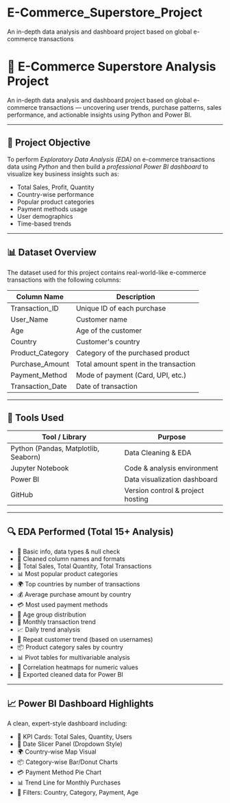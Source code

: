 # E-Commerce_Superstore_Project
An in-depth data analysis and dashboard project based on global e-commerce transactions
# 🛒 E-Commerce Superstore Analysis Project

An in-depth data analysis and dashboard project based on global e-commerce transactions — uncovering user trends, purchase patterns, sales performance, and actionable insights using Python and Power BI.

---

## 📌 Project Objective

To perform *Exploratory Data Analysis (EDA)* on e-commerce transactions data using *Python* and then build a *professional Power BI dashboard* to visualize key business insights such as:

- Total Sales, Profit, Quantity
- Country-wise performance
- Popular product categories
- Payment methods usage
- User demographics
- Time-based trends

---

## 📊 Dataset Overview

The dataset used for this project contains real-world-like e-commerce transactions with the following columns:

| Column Name         | Description                          |
|---------------------|--------------------------------------|
| Transaction_ID      | Unique ID of each purchase           |
| User_Name           | Customer name                        |
| Age                 | Age of the customer                  |
| Country             | Customer's country                   |
| Product_Category    | Category of the purchased product    |
| Purchase_Amount     | Total amount spent in the transaction |
| Payment_Method      | Mode of payment (Card, UPI, etc.)    |
| Transaction_Date    | Date of transaction                  |

---

## 🧰 Tools Used

| Tool / Library      | Purpose                             |
|---------------------|--------------------------------------|
| Python (Pandas, Matplotlib, Seaborn) | Data Cleaning & EDA         |
| Jupyter Notebook    | Code & analysis environment          |
| Power BI            | Data visualization dashboard         |
| GitHub              | Version control & project hosting    |

---

## 🔍 EDA Performed (Total 15+ Analysis)

- 📌 Basic info, data types & null check
- 🧼 Cleaned column names and formats
- 🔢 Total Sales, Total Quantity, Total Transactions
- 📊 Most popular product categories
- 🌍 Top countries by number of transactions
- 💰 Average purchase amount by country
- 💳 Most used payment methods
- 👤 Age group distribution
- 📆 Monthly transaction trend
- 📈 Daily trend analysis
- 🔂 Repeat customer trend (based on usernames)
- 📦 Product category sales by country
- 📊 Pivot tables for multivariable analysis
- 🧮 Correlation heatmaps for numeric values
- 📁 Exported cleaned data for Power BI

---

## 📈 Power BI Dashboard Highlights

A clean, expert-style dashboard including:

- 📌 KPI Cards: Total Sales, Quantity, Users
- 📅 Date Slicer Panel (Dropdown Style)
- 🌍 Country-wise Map Visual
- 📦 Category-wise Bar/Donut Charts
- 💳 Payment Method Pie Chart
- 📊 Trend Line for Monthly Purchases
- 🎯 Filters: Country, Category, Payment, Age
